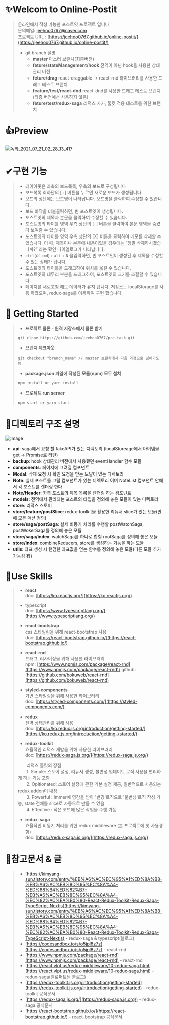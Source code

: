 # ✨Welcom to Online-Postit
>온라인에서 작성 가능한 포스트잇 프로젝트 입니다\
>문의메일: [jeehoo0767@naver.com](jeehoo0767@naver.com)\
>프로젝트 URL : [https://jeehoo0767.github.io/online-postit/](https://jeehoo0767.github.io/online-postit/)
>- git branch 설명
>    - **master** 마스터 브랜치(최종버전)
>    - **feture/stateManagement/hook** 전역이 아닌 hook을 사용한 상태관리 버전
>    - **feture/drag** react-draggable -> react-rnd 라이브러리를 사용한 드래그 테스트 브랜치
>    - **feature/test/react-dnd** react-dnd를 사용한 드래그 테스트 브랜치(최종 버전에선 사용하지 않음)
>    - **feture/test/redux-saga** 리덕스 사가, 툴킷 적용 테스트를 위한 브랜치

# 👍Preview
![녹화_2021_07_21_02_28_13_417](https://user-images.githubusercontent.com/66991772/126369164-f14a22bd-9121-4092-9880-285f06c541a3.gif)


# ✔구현 기능
>- 레이아웃은 좌측의 보드목록, 우측의 보드로 구성됩니다
>- 보드목록 최하단의 [+] 버튼을 누르면 새로운 보드가 생성됩니다.
>- 보드의 상단에는 보드명이 나타납니다. 보드명을 클릭하여 수정할 수 있습니다.
>- 보드 바닥을 더블클릭하면, 빈 포스트잇이 생성됩니다.
>- 포스트잇의 제목과 본문을 클릭하여 수정할 수 있습니다.
>- 포스트잇의 타이틀 영역 우측 상단의 [–] 버튼을 클릭하여 본문 영역을 숨겼다 보여줄 수 있습니다.
>- 포스트잇의 타이틀 영역 우측 상단의 [X] 버튼을 클릭하여 메모를 삭제할 수 있습니다. 이 때, 제목이나 본문에 내용이있을 경우에는 “정말 삭제하시겠습니까?” 라는 확인 다이얼로그가 나타납니다.
>- `ctrl`(or `cmd`)+ `alt` + `N` 을입력하면, 빈 포스트잇이 생성된 후 제목을 수정할 수 있는 상태가 됩니다.
>- 포스트잇의 타이틀을 드래그하여 위치를 옮길 수 있습니다.
>- 포스트잇의 테두리 부분을 드래그하여, 포스트잇의 크기를 조절할 수 있습니다.
>- 페이지를 새로고침 해도 데이터가 유지 됩니다. 저장소는 localStorage를 사용 하였으며, redux-saga를 이용하여 구현 했습니다.

# 🚀 Getting Started
>- **프로젝트 클론 - 원격 저장소에서 클론 받기**
>```
>git clone https://github.com/jeehoo0767/pre-task.git
>```
>- **브랜치 체크아웃**
>```
>git checkout "branch_name" // master 브랜치에서 다음 과정으로 넘어가도 됨
>```
>- **package.json 파일에 작성된 모듈(npm) 모두 설치**
>```
>npm install or yarn install
>```
>- **프로젝트 run server**
>```
>npm start or yarn start
>```

# 🌝디렉토리 구조 설명
![image](https://user-images.githubusercontent.com/66991772/126349724-7dceacae-f7b8-486f-88f7-be542433d1c2.png)
- **api**: saga에서 요청 할 fakeAPI가 있는 디렉토리 (localStoreage에서 아이템을 get -> Promise로 리턴)
- **backup**: hook 상태관리 버전에서 사용했던 eventHandler 함수 모듈
- **components**: 페이지에 그려질 컴포넌트
- **Modal**: 삭제 요청 시 확인 요청을 받는 모달이 있는 디렉토리
- **Note**: 실제 포스트를 그릴 컴포넌트가 있는 디렉토리 이며 NoteList 컴포넌트 안에서 각 포스트를 렌더링 한다
- **Note/Header**: 좌측 포스트의 제목 목록을 렌더링 하는 컴포넌트
- **models**: 전역에서 관리되는 포스트의 타입을 정의해 놓은 모듈이 있는 디렉토리
- **store**: 리덕스 스토어
- **store/feature/postSlice**: redux-toolkit을 활용한 리듀서 slice가 있는 모듈(안에 모든 액션 정의)
- **store/saga/postSaga**: 실제 비동기 처리를 수행할 postWatchSaga, postWokerSaga를 정의해 놓은 모듈
- **store/saga/index**: watchSaga를 하나로 합칠 rootSaga를 정의해 놓은 모듈
- **store/index**: combineReducers, store를 생성하는 기능을 하는 모듈
- **utils**: 좌표 생성 시 랜덤한 좌표값을 얻는 함수를 정의해 놓은 모듈(다른 모듈 추가 가능성 有)


# 🤝Use Skills
>- **react**\
>doc: [https://ko.reactjs.org/](https://ko.reactjs.org/)
>- typescript\
>doc: [https://www.typescriptlang.org/](https://www.typescriptlang.org/)
>- **react-bootstrap**\
>css 스타일링을 위해 react-bootstrap 사용\
>doc: [https://react-bootstrap.github.io/](https://react-bootstrap.github.io/)
>
>- **react-rnd**\
>드래그, 리사이징을 위해 사용한 라이브러리\
>npm: [https://www.npmjs.com/package/react-rnd](https://www.npmjs.com/package/react-rnd)\
>github: [https://github.com/bokuweb/react-rnd](https://github.com/bokuweb/react-rnd)
>
>- **styled-components**\
>가변 스타일링을 위해 사용한 라이브러리\
>doc: [https://styled-components.com/](https://styled-components.com/)
>
>- **redux**\
>전역 상태관리를 위해 사용\
>doc: [https://ko.redux.js.org/introduction/getting-started/](https://ko.redux.js.org/introduction/getting->started/)  
>
>- **redux-toolkit**\
>효율적인 리덕스 개발을 위해 사용한 라이브러리\
>doc: [https://redux-saga.js.org/](https://redux-saga.js.org/)
>
>&nbsp;&nbsp;&nbsp;&nbsp;&nbsp;&nbsp;&nbsp;리덕스 툴킷의 장점\
>&nbsp;&nbsp;&nbsp;&nbsp;&nbsp;&nbsp;&nbsp;1. Simple: 스토어 설정, 리듀서 생성, 불변성 업데이트 로직 사용을 편리하게 하는 기능 포함\
>&nbsp;&nbsp;&nbsp;&nbsp;&nbsp;&nbsp;&nbsp;2. Opitionated: 스토어 설정에 관한 기본 설정 제공, 일반적으로 사용되는 redux addon이 내장\
>&nbsp;&nbsp;&nbsp;&nbsp;&nbsp;&nbsp;&nbsp;3. Powerful : Immer에 영감을 받아 '변경'로직으로 '불변성'로직 작성 가능, state 전체를 slice로 자동으로 만들 수 있음\
>&nbsp;&nbsp;&nbsp;&nbsp;&nbsp;&nbsp;&nbsp;4. Effective : 적은 코드에 많은 작업을 수행 가능
>- **redux-saga**\
>효율적인 비동기 처리를 위한 redux middleware (본 프로젝트에 첫 사용경험)\
>doc: [https://redux-saga.js.org/](https://redux-saga.js.org/)

# 💛참고문서 & 글
>- [https://kimyang-sun.tistory.com/entry/%EB%A6%AC%EC%95%A1%ED%8A%B8-%EB%A6%AC%EB%8D%95%EC%8A%A4-%ED%88%B4%ED%82%B7-%EB%A6%AC%EB%8D%95%EC%8A%A4-%EC%82%AC%EA%B0%80-React-Redux-Toolkit-Redux-Saga-TypeScript-Nextjs](https://kimyang-sun.tistory.com/entry/%EB%A6%AC%EC%95%A1%ED%8A%B8-%EB%A6%AC%EB%8D%95%EC%8A%A4-%ED%88%B4%ED%82%B7-%EB%A6%AC%EB%8D%95%EC%8A%A4-%EC%82%AC%EA%B0%80-React-Redux-Toolkit-Redux-Saga-TypeScript-Nextjs) - redux-saga & typescript(블로그)
>- [https://codesandbox.io/s/o5jpl8z7z](https://codesandbox.io/s/o5jpl8z7z) - react-rnd
>- [https://www.npmjs.com/package/react-rnd](https://www.npmjs.com/package/react-rnd) - react-rnd
>- [https://react.vlpt.us/redux-middleware/10-redux-saga.html](https://react.vlpt.us/redux-middleware/10-redux-saga.html) - redux-saga(벨로퍼트님 블로그)
>- [https://redux-toolkit.js.org/introduction/getting-started](https://redux-toolkit.js.org/introduction/getting-started) - redux-toolkit 공식문서
>- [https://redux-saga.js.org/](https://redux-saga.js.org/) - redux-saga 공식문서
>- [https://react-bootstrap.github.io/](https://react-bootstrap.github.io/) - react-bootstrap 공식문서

